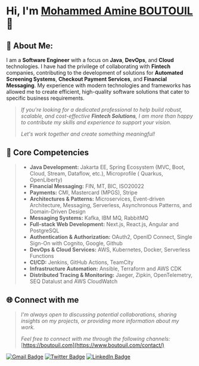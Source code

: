 # Hi, I'm [Mohammed Amine BOUTOUIL](https://github.com/mohammedamineboutouil) 👋

## 💫 About Me:

I am a **Software Engineer** with a focus on **Java**, **DevOps**, and **Cloud** technologies. I have had the privilege
of collaborating with **Fintech** companies, contributing to the development of solutions for **Automated
Screening Systems**, **Checkout Payment Services**, and **Financial Messaging**. My experience with modern technologies and
frameworks has allowed me to create efficient, high-quality software solutions that cater to specific business
requirements.

> *If you're looking for a dedicated professional to help build robust, scalable, and
cost-effective **Fintech Solutions**, I am more than happy to contribute my skills and experience to support your
vision.*
>
> *Let's work together and create something meaningful!*

## 🔧 Core Competencies

> - **Java Development:** Jakarta EE, Spring Ecosystem (MVC, Boot, Cloud, Stream, Dataflow, etc.), Microprofile (
    Quarkus, OpenLiberty)
> - **Financial Messaging:** FIN, MT, BIC, ISO20022
> - **Payments:** CMI, Mastercard (MPGS), Stripe
> - **Architectures & Patterns:** Microservices, Event-driven Architecture, Messaging, Serverless, Asynchronous
    Patterns, and Domain-Driven Design
> - **Messaging Systems:** Kafka, IBM MQ, RabbitMQ
> - **Full-stack Web Development:** Next.js, React.js, Angular and PostgreSQL
> - **Authentication & Authorization:** OAuth2, OpenID Connect, Single Sign-On with Cognito, Google, Github
> - **DevOps & Cloud Services:** AWS, Kubernetes, Docker, Serverless Functions
> - **CI/CD:** Jenkins, GitHub Actions, TeamCity
> - **Infrastructure Automation:** Ansible, Terraform and AWS CDK
> - **Distributed Tracing & Monitoring:** Jaeger, Zipkin, OpenTelemetry, SEQ Datalust and AWS CloudWatch

## 🌐 Connect with me

> *I'm always open to discussing potential collaborations, sharing insights on my projects, or providing more
information about my work.*
>
> *Feel free to connect with me through the following
channels:* [https://boutouil.com](https://www.boutouil.com/contact/)

[![Gmail Badge](https://img.shields.io/badge/Gmail-D14836?style=for-the-badge&logo=gmail&logoColor=white)](mailto:boutouilmohammedamine@gmail.com)
[![Twitter Badge](https://img.shields.io/badge/Twitter-1DA1F2?style=for-the-badge&logo=twitter&logoColor=white)](https://twitter.com/_boutouil)
[![LinkedIn Badge](https://img.shields.io/badge/LinkedIn-0077B5?style=for-the-badge&logo=linkedin&logoColor=white)](https://www.linkedin.com/in/mohammedamineboutouil)
  
